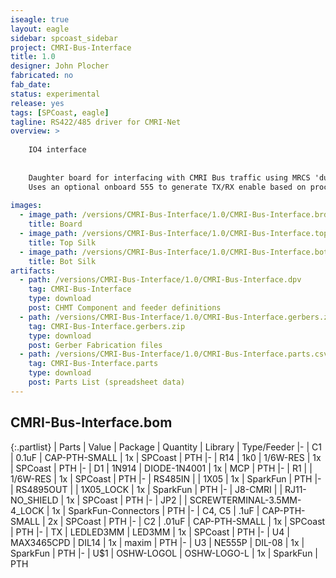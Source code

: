```yaml
---
iseagle: true
layout: eagle
sidebar: spcoast_sidebar
project: CMRI-Bus-Interface
title: 1.0
designer: John Plocher
fabricated: no
fab_date: 
status: experimental
release: yes
tags: [SPCoast, eagle]
tagline: RS422/485 driver for CMRI-Net
overview: >
    
    IO4 interface
    
    
    Daughter board for interfacing with CMRI Bus traffic using MRCS 'duino example code.
    Uses an optional onboard 555 to generate TX/RX enable based on processor I/O direction
    
images:
  - image_path: /versions/CMRI-Bus-Interface/1.0/CMRI-Bus-Interface.brd.png
    title: Board
  - image_path: /versions/CMRI-Bus-Interface/1.0/CMRI-Bus-Interface.top.brd.png
    title: Top Silk
  - image_path: /versions/CMRI-Bus-Interface/1.0/CMRI-Bus-Interface.bot.brd.png
    title: Bot Silk
artifacts:
  - path: /versions/CMRI-Bus-Interface/1.0/CMRI-Bus-Interface.dpv
    tag: CMRI-Bus-Interface
    type: download
    post: CHMT Component and feeder definitions
  - path: /versions/CMRI-Bus-Interface/1.0/CMRI-Bus-Interface.gerbers.zip
    tag: CMRI-Bus-Interface.gerbers.zip
    type: download
    post: Gerber Fabrication files
  - path: /versions/CMRI-Bus-Interface/1.0/CMRI-Bus-Interface.parts.csv
    tag: CMRI-Bus-Interface.parts
    type: download
    post: Parts List (spreadsheet data)
---
```


## CMRI-Bus-Interface.bom

{:.partlist}
| Parts | Value | Package | Quantity | Library | Type/Feeder
|-
| C1 | 0.1uF | CAP-PTH-SMALL | 1x | SPCoast | PTH
|-
| R14 | 1k0 | 1/6W-RES | 1x | SPCoast | PTH
|-
| D1 | 1N914 | DIODE-1N4001 | 1x | MCP | PTH
|-
| R1 |  | 1/6W-RES | 1x | SPCoast | PTH
|-
| RS485IN |  | 1X05 | 1x | SparkFun | PTH
|-
| RS4895OUT |  | 1X05_LOCK | 1x | SparkFun | PTH
|-
| J8-CMRI |  | RJ11-NO_SHIELD | 1x | SPCoast | PTH
|-
| JP2 |  | SCREWTERMINAL-3.5MM-4_LOCK | 1x | SparkFun-Connectors | PTH
|-
| C4, C5 | .1uF | CAP-PTH-SMALL | 2x | SPCoast | PTH
|-
| C2 | .01uF | CAP-PTH-SMALL | 1x | SPCoast | PTH
|-
| TX | LEDLED3MM | LED3MM | 1x | SPCoast | PTH
|-
| U4 | MAX3465CPD | DIL14 | 1x | maxim | PTH
|-
| U3 | NE555P | DIL-08 | 1x | SparkFun | PTH
|-
| U$1 | OSHW-LOGOL | OSHW-LOGO-L | 1x | SparkFun | PTH
